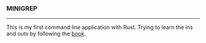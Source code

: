 ### MINIGREP

---

This is my first command line application with Rust. Trying to learn the ins and outs by following the [book](https://doc.rust-lang.org/stable/book/second-edition/).
